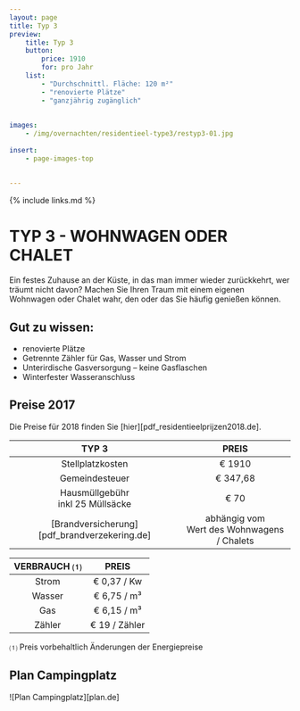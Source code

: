 ```yaml
---
layout: page
title: Typ 3
preview: 
    title: Typ 3
    button:
        price: 1910
        for: pro Jahr
    list:
        - "Durchschnittl. Fläche: 120 m²"
        - "renovierte Plätze"
        - "ganzjährig zugänglich"
       
        
images:
    - /img/overnachten/residentieel-type3/restyp3-01.jpg
    
insert:
    - page-images-top
    
    
---
```


{% include links.md %}

# TYP 3 - WOHNWAGEN ODER CHALET

Ein festes Zuhause an der Küste, in das man immer wieder zurückkehrt, wer träumt nicht davon? Machen Sie Ihren Traum mit einem eigenen Wohnwagen oder Chalet wahr, den oder das Sie häufig genießen können.


## Gut zu wissen:

- renovierte Plätze
- Getrennte Zähler für Gas, Wasser und Strom
- Unterirdische Gasversorgung – keine Gasflaschen
- Winterfester Wasseranschluss


## Preise 2017

Die Preise für 2018 finden Sie [hier][pdf_residentieelprijzen2018.de].

TYP 3                                         |PREIS                               |
:---------------------------------------------:|:----------------------------------:|
Stellplatzkosten                         | € 1910         
Gemeindesteuer                                   | € 347,68 
Hausmüllgebühr<br>inkl 25 Müllsäcke<br>         | € 70    
 [Brandversicherung][pdf_brandverzekering.de]   | abhängig vom <br>Wert des Wohnwagens / Chalets

VERBRAUCH ⑴           |PREIS          |
:--------------------:|:-------------:|
Strom                 | € 0,37 / Kw        
Wasser                | € 6,75 / m³
Gas                   | € 6,15 / m³
Zähler                | € 19 / Zähler

⑴ Preis vorbehaltlich Änderungen der Energiepreise

## Plan Campingplatz

![Plan Campingplatz][plan.de]
